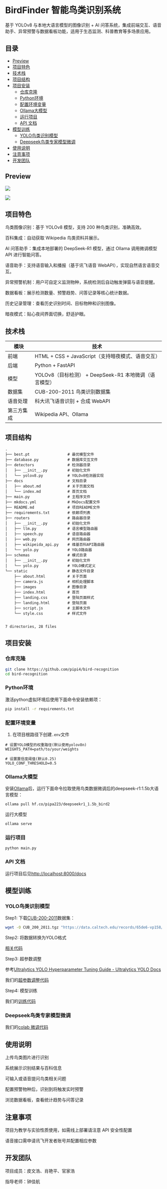 #  BirdFinder 智能鸟类识别系统
基于 YOLOv8 与本地大语言模型的图像识别 + AI 问答系统，集成前端交互、语音助手、异常预警与数据看板功能，适用于生态监测、科普教育等多场景应用。

## 目录
- [Preview](#preview)
- [项目特色](#项目特色)
- [技术栈](#技术栈)
- [项目结构](#项目结构)
- [项目安装](#项目安装)
  - [仓库克隆](#仓库克隆)
  - [Python环境](#python环境)
  - [配置环境变量](#配置环境变量)
  - [Ollama大模型](#ollama大模型)
  - [运行项目](#运行项目)
  - [API 文档](#api-文档)
- [模型训练](#模型训练)
  - [YOLO鸟类识别模型](#YOLO鸟类识别模型)
  - [Deepseek鸟类专家模型微调](#Deepseek鸟类专家模型微调)
- [使用说明](#使用说明)
- [注意事项](#注意事项)
- [开发团队](#开发团队)

## Preview

![](https://i.imgur.com/drR5gQ6.jpeg)

![](https://i.imgur.com/nX8i6HI.jpeg)

## 项目特色
鸟类图像识别：基于 YOLOv8 模型，支持 200 种鸟类识别，准确高效。

百科集成：自动获取 Wikipedia 鸟类资料并展示。

AI 问答助手：集成本地部署的 DeepSeek-R1 模型，通过 Ollama 调用微调模型 API 进行智能问答。

语音助手：支持语音输入和播报（基于讯飞语音 WebAPI），实现自然语言语音交互。

异常预警机制：用户可自定义监测物种，系统检测后自动触发弹窗与语音提醒。

数据看板：展示检测数量、预警趋势、问答记录等核心统计数据。

历史记录管理：查看历史识别时间、目标物种和识别图像。

暗夜模式：贴心夜间界面切换，舒适护眼。

## 技术栈

| 模块    | 技术                                    |
| ----- | ------------------------------------- |
| 前端    | HTML + CSS + JavaScript（支持暗夜模式、语音交互）  |
| 后端    | Python + FastAPI<br>                  |
| 模型    | YOLOv8（目标检测） + DeepSeek-R1 本地微调（语言模型） |
| 数据集   | CUB-200-2011 鸟类识别数据集<br>              |
| 语音处理  | 科大讯飞语音识别 + 合成 WebAPI                  |
| 第三方集成 | Wikipedia API、Ollama                  |

## 项目结构

```text
.
├── best.pt                 # 最优模型文件
├── database.py             # 数据库交互文件
├── detectors               # 检测器目录
│   ├── __init__.py         # 初始化文件
│   └── yolov8.py           # YOLOv8检测器实现
├── docs                    # 文档目录
│   ├── about.md            # 关于页面文档
│   └── index.md            # 首页文档
├── main.py                 # 主程序文件
├── mkdocs.yml              # MkDocs配置文件
├── README.md               # 项目README文件
├── requirements.txt        # 依赖项列表
├── routers                 # 路由器目录
│   ├── __init__.py         # 初始化文件
│   ├── llm.py              # 语言模型路由器
│   ├── speech.py           # 语音路由器
│   ├── web.py              # 网页路由器
│   ├── wikipeida_api.py    # 维基百科API路由器
│   └── yolo.py             # YOLO路由器
├── schemas                 # 模式目录
│   ├── __init__.py         # 初始化文件
│   └── yolo.py             # YOLO模式定义
└── static                  # 静态文件目录
    ├── about.html          # 关于页面
    ├── camera.js           # 相机处理脚本
    ├── images              # 图像目录
    ├── index.html          # 首页
    ├── landing.css         # 登陆页面样式
    ├── landing.html        # 登陆页面
    ├── script.js           # 主脚本文件
    └── style.css           # 样式文件
    

7 directories, 28 files

```

## 项目安装

### 仓库克隆

```bash
git clone https://github.com/pipi4/bird-recognition
cd bird-recognition
```

### Python环境

激活python虚拟环境后使用下面命令安装依赖项：

```bash
pip install -r requirements.txt
```

### 配置环境变量

1. 在项目根路径下创建`.env`文件

```text
# 设置YOLO模型的权重路径(默认使用yolov8n)
WEIGHTS_PATH=path/to/your/weights

# 设置置信度阈值(默认0.25)
YOLO_CONF_THRESHOLD=0.5
```

### Ollama大模型

安装[Ollama](https://ollama.com)后，运行下面命令拉取使用鸟类数据微调后的deepseek-r1:1.5b大语言模型：

```bash
ollama pull hf.co/pipa223/deepseekr1_1.5b_bird2
```

运行大模型

```bash
ollama serve
```

### 运行项目

`python main.py`

### API 文档

运行项目后见<http://localhost:8000/docs>


## 模型训练

### YOLO鸟类识别模型

Step1: 下载[CUB-200-2011](https://data.caltech.edu/records/65de6-vp158)数据集：

```bash
wget -O CUB_200_2011.tgz "https://data.caltech.edu/records/65de6-vp158/files/CUB_200_2011.tgz?download=1"
```

Step2: 将数据转换为YOLO格式

[相关代码](https://gist.github.com/oodenough/445cff39ab5f2a9dd259ee0185ae8b8b)

Step3: 超参数调整

参考[Ultralytics YOLO Hyperparameter Tuning Guide - Ultralytics YOLO Docs](https://docs.ultralytics.com/guides/hyperparameter-tuning/)

我们的[超参数调整代码](https://gist.github.com/oodenough/aef6579ec52a765e6cc9c6dcdf831f5f)

Step4: 模型训练

我们的[训练代码](https://gist.github.com/oodenough/44b3456156dcb1c20bd3a938e18de88b)

### Deepseek鸟类专家模型微调

我们的[colab 微调代码](https://colab.research.google.com/drive/1IWphlU8njqhAbYdlG_6H8iQrAI7e7hcV?usp=share_link#scrollTo=POnl9EzqVs3G)

## 使用说明
上传鸟类图片进行识别

系统展示识别结果与百科信息

可输入或语音提问鸟类相关问题

配置预警物种后，识别到将触发实时预警

浏览数据看板，查看统计趋势与问答记录


## 注意事项
项目为教学与实验性质使用，如需线上部署请注意 API 安全性配置

语音接口需申请讯飞开发者账号并配置相应参数

## 开发团队
项目成员：皮文浩、肖艳平、官家浩

指导老师：钟佳航
